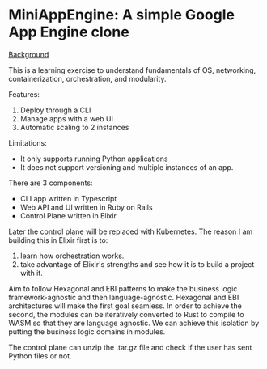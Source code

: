 # MiniAppEngine: A simple Google App Engine clone

[Background](https://sid707.hashnode.dev/miniappengine-building-a-paas-from-scratch)

This is a learning exercise to understand fundamentals of OS, networking, containerization, orchestration, and modularity.

Features:
1) Deploy through a CLI
2) Manage apps with a web UI
3) Automatic scaling to 2 instances

Limitations:
   - It only supports running Python applications
   - It does not support versioning and multiple instances of an app.

There are 3 components:
- CLI app written in Typescript
- Web API and UI written in Ruby on Rails
- Control Plane written in Elixir

Later the control plane will be replaced with Kubernetes. The reason I am building this in Elixir first is to:
1) learn how orchestration works. 
2) take advantage of Elixir's strengths and see how it is to build a project with it.

Aim to follow Hexagonal and EBI patterns to make the business logic framework-agnostic and then language-agnostic.
Hexagonal and EBI architectures will make the first goal seamless. In order to achieve the second, the modules can be iteratively converted to Rust to compile to WASM so that they are language agnostic. We can achieve this isolation by putting the business logic domains in modules.

The control plane can unzip the .tar.gz file and check if the user has sent Python files or not.
